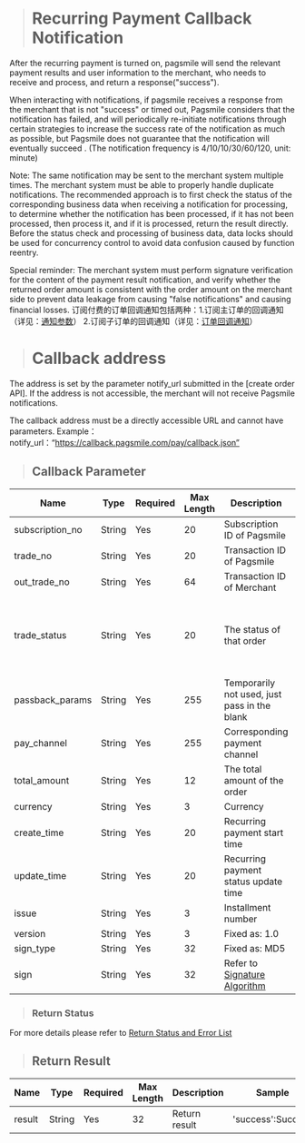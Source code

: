 ># Recurring Payment Callback Notification

After the recurring payment is turned on, pagsmile will send the relevant payment results and user information to the merchant, who needs to receive and process, and return a response("success").

When interacting with notifications, if pagsmile receives a response from the merchant that is not "success" or timed out, Pagsmile considers that the notification has failed, and will periodically re-initiate notifications through certain strategies to increase the success rate of the notification as much as possible, but Pagsmile does not guarantee that the notification will eventually succeed . (The notification frequency is 4/10/10/30/60/120, unit: minute)

Note: The same notification may be sent to the merchant system multiple times. The merchant system must be able to properly handle duplicate notifications.
The recommended approach is to first check the status of the corresponding business data when receiving a notification for processing, to determine whether the notification has been processed, if it has not been processed, then process it, and if it is processed, return the result directly. Before the status check and processing of business data, data locks should be used for concurrency control to avoid data confusion caused by function reentry.

Special reminder: The merchant system must perform signature verification for the content of the payment result notification, and verify whether the returned order amount is consistent with the order amount on the merchant side to prevent data leakage from causing "false notifications" and causing financial losses.
订阅付费的订单回调通知包括两种：1.订阅主订单的回调通知（详见：[通知参数](#jump)） 2.订阅子订单的回调通知（详见：[订单回调通知](CallBack)）

># Callback address

The address is set by the parameter notify_url submitted in the [create order API]. If the address is not accessible, the merchant will not receive Pagsmile notifications.

The callback address must be a directly accessible URL and cannot have parameters. Example：notify_url：“https://callback.pagsmile.com/pay/callback.json”

>## Callback Parameter<span id="jump"></span>

Name | Type | Required | Max Length | Description | Sample
---  | ---  | ---      | ---      | ---  | ---
subscription_no | String | Yes | 20 | Subscription ID of Pagsmile | 2046010108310242020
trade_no | String | Yes | 20 | Transaction ID of Pagsmile | 2018011908344902008
out_trade_no | String | Yes | 64 | Transaction ID of Merchant | 
trade_status | String | Yes | 20 | The status of that order | The current order status returned contains（TRADE_NORMAL、TRADE_CANCEL、RISK_CONTROL、TRADE_REFUSE）
passback_params | String | Yes | 255 | Temporarily not used, just pass in the blank | 
pay_channel | String | Yes | 255 | Corresponding payment channel | 
total_amount | String | Yes | 12 | The total amount of the order | 
currency | String | Yes | 3 | Currency | 
create_time | String | Yes | 20 | Recurring payment start time | 
update_time | String | Yes | 20 | Recurring payment status update time |
issue | String | Yes | 3 | Installment number |
version | String | Yes | 3 | Fixed as: 1.0 | 
sign_type | String | Yes | 32 | Fixed as: MD5 |  
sign | String | Yes | 32 | Refer to [Signature Algorithm](DriectSign)

>### Return Status  

For more details please refer to [Return Status and Error List](ReturnResult)

>## Return Result

Name | Type | Required | Max Length | Description | Sample
---  | ---  | ---      | ---      | ---  | ---
result | String | Yes | 32 | Return result | 'success':Success
